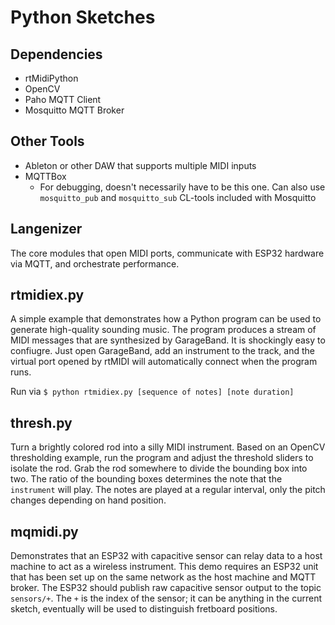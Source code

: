 # Python Sketches

## Dependencies

 * rtMidiPython
 * OpenCV
 * Paho MQTT Client
 * Mosquitto MQTT Broker

## Other Tools
* Ableton or other DAW that supports multiple MIDI inputs
* MQTTBox
  * For debugging, doesn't necessarily have to be this one. Can also use `mosquitto_pub` and `mosquitto_sub`
  CL-tools included with Mosquitto

## Langenizer
The core modules that open MIDI ports, communicate with ESP32 hardware via MQTT, and orchestrate performance.

## rtmidiex.py
A simple example that demonstrates how a Python program can be used to generate high-quality sounding music.
The program produces a stream of MIDI messages that are synthesized by GarageBand. It is shockingly easy to confiugre.
Just open GarageBand, add an instrument to the track, and the virtual port opened by rtMIDI will automatically
connect when the program runs.

Run via `$ python rtmidiex.py [sequence of notes] [note duration]`

## thresh.py
Turn a brightly colored rod into a silly MIDI instrument. Based on an OpenCV thresholding example, run the program and
adjust the threshold sliders to isolate the rod. Grab the rod somewhere to divide the bounding box into two. The ratio of
the bounding boxes determines the note that the `instrument` will play. The notes are played at a regular interval, only
the pitch changes depending on hand position.

## mqmidi.py
Demonstrates that an ESP32 with capacitive sensor can relay data to a host machine to act as a wireless instrument. This
demo requires an ESP32 unit that has been set up on the same network as the host machine and MQTT broker. The ESP32
should publish raw capacitive sensor output to the topic `sensors/+`. The `+` is the index of the sensor; it can be anything
in the current sketch, eventually will be used to distinguish fretboard positions.
